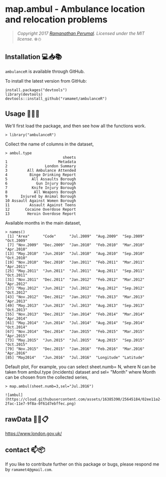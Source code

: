 map.ambul - Ambulance location and relocation problems
===========================================================================

> *Copyright 2017 [Ramanathan Perumal](http://github.com/ramamet). Licensed under
> the MIT license.*
:snowflake::snowman:

Installation :computer::inbox_tray::books:
------------
`ambulanceR` is available through GitHub.

To install the latest version from GitHub:

    install.packages("devtools")
    library(devtools)
    devtools::install_github("ramamet/ambulanceR")
    

Usage :office::wrench::card_index:
-----

We'll first load the package, and then see how all the
functions work.
   
    > library("ambulanceR")
   
Collect the name of columns in the dataset,

    > ambul.type
                              sheets
    1                       Metadata
    2                 London Summary
    3         All Ambulance Attended
    4          Binge Drinking Report
    5           All Assaults Borough
    6             Gun Injury Borough
    7           Knife Injury Borough
    8            All Weapons Borough
    9      Injured by Animal Borough
    10 Assault Against Women Borough
    11         Assault Against Teens
    12       Cocaine Overdose Report
    13        Heroin Overdose Report

Available months in the main dataset,

    > names()
     [1] "Area"      "Code"      "Jul.2009"  "Aug.2009"  "Sep.2009"  "Oct.2009" 
     [7] "Nov.2009"  "Dec.2009"  "Jan.2010"  "Feb.2010"  "Mar.2010"  "Apr.2010" 
    [13] "May.2010"  "Jun.2010"  "Jul.2010"  "Aug.2010"  "Sep.2010"  "Oct.2010" 
    [19] "Nov.2010"  "Dec.2010"  "Jan.2011"  "Feb.2011"  "Mar.2011"  "Apr.2011" 
    [25] "May.2011"  "Jun.2011"  "Jul.2011"  "Aug.2011"  "Sep.2011"  "Oct.2011" 
    [31] "Nov.2011"  "Dec.2011"  "Jan.2012"  "Feb.2012"  "Mar.2012"  "Apr.2012" 
    [37] "May.2012"  "Jun.2012"  "Jul.2012"  "Aug.2012"  "Sep.2012"  "Oct.2012" 
    [43] "Nov.2012"  "Dec.2012"  "Jan.2013"  "Feb.2013"  "Mar.2013"  "Apr.2013" 
    [49] "May.2013"  "Jun.2013"  "Jul.2013"  "Aug.2013"  "Sep.2013"  "Oct.2013" 
    [55] "Nov.2013"  "Dec.2013"  "Jan.2014"  "Feb.2014"  "Mar.2014"  "Apr.2014" 
    [61] "May.2014"  "Jun.2014"  "Jul.2014"  "Aug.2014"  "Sep.2014"  "Oct.2014" 
    [67] "Nov.2014"  "Dec.2014"  "Jan.2015"  "Feb.2015"  "Mar.2015"  "Apr.2015" 
    [73] "May.2015"  "Jun.2015"  "Jul.2015"  "Aug.2015"  "Sep.2015"  "Oct.2015" 
    [79] "Nov.2015"  "Dec.2015"  "Jan.2016"  "Feb.2016"  "Mar.2016"  "Apr.2016" 
    [85] "May2014"   "Jun.2016"  "Jul.2016"  "Longitude" "Latitude" 

Default plot,
For example, you can select sheet.numb= N, where N can be taken from ambul.type (incidents) dataset and sel= "Month" where Month can be chosen from the collected series, 
    
    > map.ambul(sheet.numb=3,sel="Jul.2016")
    
    ![ambul](https://cloud.githubusercontent.com/assets/16385390/25645184/02ee11a2-2fac-11e7-9f8a-0f61d7ebffec.png)

    

rawData :hospital::ledger::clipboard:
-----
https://www.london.gov.uk/

contact :mailbox::package:
-----
If you like to contribute further on this package or bugs, please respond me by `ramamet4@gmail.com`.    
